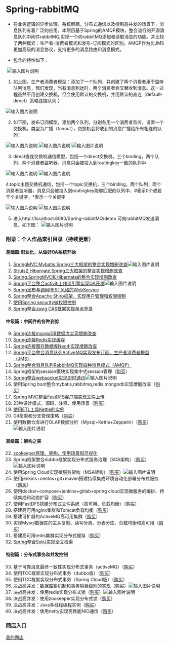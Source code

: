 # Spring-rabbitMQ
  - 在业务逻辑的异步处理，系统解耦，分布式通信以及控制高并发的场景下，消息队列有着广泛的应用。本项目基于Spring的AMQP模块，整合流行的开源消息队列中间件rabbitMQ,实现一个向rabbitMQ添加和读取消息的功能。并比较了两种模式：生产者-消费者模式和发布-订阅模式的区别。AMQP作为比JMS更加高级的消息协议，支持更多的消息路由和消息模式。
  
- 包含的特性如下：

  ![输入图片说明](http://git.oschina.net/uploads/images/2017/0223/081751_c96aa8d6_1110335.png "在这里输入图片标题")
  
1. 如上图，生产者消费者模型：添加了一个队列，并创建了两个消费者用于监听队列消息，我们发现，当有消息到达时，两个消费者会交替收到消息。这一过程虽然不用创建交换机，但会使用默认的交换机，并用默认的直连（default-direct）策略连接队列；

![输入图片说明](http://git.oschina.net/uploads/images/2017/0223/081802_088eb810_1110335.png "在这里输入图片标题")

2. 如下图，发布订阅模型，添加两个队列，分别各用一个消费者监听，设置一个交换机，类型为广播（fanout），交换机会将收到的消息广播给所有相连的队列：

![输入图片说明](http://git.oschina.net/uploads/images/2017/0223/081828_bb1c0dad_1110335.png "在这里输入图片标题")
![输入图片说明](http://git.oschina.net/uploads/images/2017/0223/081836_cf8c1eca_1110335.png "在这里输入图片标题")
![输入图片说明](http://git.oschina.net/uploads/images/2017/0223/081845_581684b4_1110335.png "在这里输入图片标题")

3. direct直连交换机通信模型，包括一个direct交换机，三个binding，两个队列，两个消费者监听器，消息只会被投入到routingkey一致的队列中

 ![输入图片说明](https://git.oschina.net/uploads/images/2017/0902/111518_ec24f2cf_1110335.png "3.png")
 ![输入图片说明](https://git.oschina.net/uploads/images/2017/0902/111713_388a2cb4_1110335.png "5.png")

4.topic主题交换机通信，包括一个topic交换机，三个binding，两个队列，两个消费者监听器，消息只会被投入到routingkey能够匹配的队列中，#表示0个或若干个关键字，*表示一个关键字

![输入图片说明](https://git.oschina.net/uploads/images/2017/0902/122830_278b8f19_1110335.png "4.png")
![输入图片说明](https://git.oschina.net/uploads/images/2017/0902/122904_a0229951_1110335.png "6.png")

5. 进入http://localhost:8080/Spring-rabbitMQ/demo 可向rabbitMQ发送消息，如下图：
 ![输入图片说明](https://git.oschina.net/uploads/images/2017/0902/122918_5adae2c4_1110335.png "QQ截图20170902122553.png")


### 附录：个人作品索引目录（持续更新）

#### 基础篇:职业化，从做好OA系统开始
1. [SpringMVC,Mybatis,Spring三大框架的整合实现增删改查](https://gitee.com/shenzhanwang/SSM)![输入图片说明](https://img.shields.io/badge/-%E7%B2%BE%E5%93%81-orange.svg "在这里输入图片标题")
2. [Struts2,Hibernate,Spring三大框架的整合实现增删改查](https://gitee.com/shenzhanwang/S2SH)
3. [Spring,SpringMVC和Hibernate的整合实现增删改查](https://gitee.com/shenzhanwang/SSH)
4. [Spring平台整合activiti工作流引擎实现OA开发](https://gitee.com/shenzhanwang/Spring-activiti)![输入图片说明](https://img.shields.io/badge/-%E7%B2%BE%E5%93%81-orange.svg "在这里输入图片标题")
5. [Spring发布与调用REST风格的WebService](https://gitee.com/shenzhanwang/Spring-REST)
6. [Spring整合Apache Shiro框架，实现用户管理和权限控制](https://gitee.com/shenzhanwang/Spring-shiro)
7. [使用Spring security做权限控制](https://gitee.com/shenzhanwang/spring-security-demo)
8. [Spring整合Jasig CAS框架实现单点登录](https://gitee.com/shenzhanwang/Spring-cas-sso)
#### 中级篇：中间件的各种姿势
9. [Spring连接mongoDB数据库实现增删改查](https://gitee.com/shenzhanwang/Spring-mongoDB)
10. [Spring连接Redis实现缓存](https://gitee.com/shenzhanwang/Spring-redis)
11. [Spring连接图存数据库Neo4j实现增删改查](https://gitee.com/shenzhanwang/Spring-neo4j)
12. [Spring平台整合消息队列ActiveMQ实现发布订阅、生产者消费者模型（JMS）](https://gitee.com/shenzhanwang/Spring-activeMQ)
13. [Spring整合消息队列RabbitMQ实现四种消息模式（AMQP）](https://gitee.com/shenzhanwang/Spring-rabbitMQ)
14. Spring框架的session模块实现集中式session管理（[购买](https://www.fageka.com/store/item/s/id/fwW1QEK2848.html)）
15. [Spring整合websocket实现即时通讯](https://gitee.com/shenzhanwang/Spring-websocket)![输入图片说明](https://img.shields.io/badge/-%E7%B2%BE%E5%93%81-orange.svg "在这里输入图片标题")
16. 使用Spring boot整合mybatis,rabbitmq,redis,mongodb实现增删改查（[购买](https://www.fageka.com/store/item/s/id/0feQDHL1913.html)）
17. [Spring MVC整合FastDFS客户端实现文件上传](https://gitee.com/shenzhanwang/Spring-fastdfs)
18. 23种设计模式，源码、注释、使用场景（[购买](https://www.fageka.com/store/item/s/id/TuSSL2r3330.html)）
19. [使用ETL工具Kettle的实例](https://gitee.com/shenzhanwang/Kettle-demo)
20. Git指南和分支管理策略（[购买](https://www.fageka.com/store/item/s/id/Z7uh2iF1620.html)）
21. 使用数据仓库进行OLAP数据分析（Mysql+Kettle+Zeppelin）（[购买](https://www.fageka.com/store/item/s/id/malQqky4959.html)）![输入图片说明](https://img.shields.io/badge/-%E7%B2%BE%E5%93%81-orange.svg "在这里输入图片标题")
#### 高级篇：架构之美
22. [zookeeper原理、架构、使用场景和可视化](https://gitee.com/shenzhanwang/zookeeper-practice)
23. Spring框架整合dubbo框架实现分布式服务治理（SOA架构）（[购买](https://www.fageka.com/store/item/s/id/tTEHOF42241.html)）![输入图片说明](https://img.shields.io/badge/-%E7%B2%BE%E5%93%81-orange.svg "在这里输入图片标题")
24. 使用Spring Cloud实现微服务架构（MSA架构）（[购买](https://www.fageka.com/store/item/s/id/5T5cEY80304.html)）![输入图片说明](https://img.shields.io/badge/-%E7%B2%BE%E5%93%81-orange.svg "在这里输入图片标题")
25. 使用jenkins+centos+git+maven搭建持续集成环境自动化部署分布式服务（[购买](https://www.fageka.com/store/item/s/id/TvLt0pr4205.html)）
26. 使用docker+compose+jenkins+gitlab+spring cloud实现微服务的编排、持续集成和动态扩容（[购买](https://www.fageka.com/store/item/s/id/7Gi4FeN2111.html)）
27. 使用FastDFS搭建分布式文件系统（高可用、负载均衡）（[购买](https://www.fageka.com/store/item/s/id/sAKgl2n4209.html)）
28. 搭建高可用nginx集群和Tomcat负载均衡（[购买](https://www.fageka.com/store/item/s/id/78bvd6N2534.html)）
29. 搭建可扩展的ActiveMQ高可用集群（[购买](https://www.fageka.com/store/item/s/id/H1nWZ4j4443.html)）
30. 实现Mysql数据库的主从复制、读写分离、分表分库、负载均衡和高可用（[购买](https://www.fageka.com/store/item/s/id/lojrGCH2016.html)）
31. 搭建高可用redis集群实现分布式缓存（[购买](https://www.fageka.com/store/item/s/id/02HwT2W4038.html)）
32. [Spring整合SolrJ实现全文检索](https://gitee.com/shenzhanwang/Spring-solr)
#### 特别篇：分布式事务和并发控制
33. 基于可靠消息最终一致性实现分布式事务（activeMQ）（[购买](https://www.fageka.com/store/item/s/id/qwCZgHD2224.html)）
34. 使用TCC框架实现分布式事务（dubbo版）（[购买](https://www.fageka.com/store/item/s/id/woVwDpD0145.html)）
35. 使用TCC框架实现分布式事务（Spring Cloud版）（[购买](https://www.fageka.com/store/item/s/id/VZ4lvg40739.html)）
36. 决战高并发：数据库锁机制和事务隔离级别的实现（[购买](https://www.fageka.com/store/item/s/id/Xvk7DZI2400.html)）![输入图片说明](https://img.shields.io/badge/-%E7%B2%BE%E5%93%81-orange.svg "在这里输入图片标题")
37. 决战高并发：使用redis实现分布式锁（[购买](https://www.fageka.com/store/item/s/id/uFQStQ61656.html)）![输入图片说明](https://img.shields.io/badge/-%E7%B2%BE%E5%93%81-orange.svg "在这里输入图片标题")
38. 决战高并发：使用zookeeper实现分布式锁（[购买](https://www.fageka.com/store/item/s/id/NQp8kpF1940.html)）
39. 决战高并发：Java多线程编程实例（[购买](https://www.fageka.com/store/item/s/id/k6MzK041644.html)）
40. 决战高并发：使用netty实现高性能NIO通信（[购买](https://www.fageka.com/store/item/s/id/VtwnbVN5319.html)）

### 网店入口
[我的网店](https://www.fageka.com/Store/Index/shop/id/1zxrETbHcz)
   
